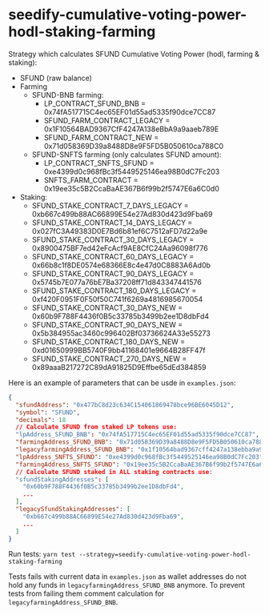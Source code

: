 # seedify-cumulative-voting-power-hodl-staking-farming

Strategy which calculates SFUND Cumulative Voting Power (hodl, farming & staking):

- SFUND (raw balance)
- Farming
  - SFUND-BNB farming:
    - LP_CONTRACT_SFUND_BNB = 0x74fA517715C4ec65EF01d55ad5335f90dce7CC87
    - SFUND_FARM_CONTRACT_LEGACY = 0x1F10564BAD9367CfF4247A138eBbA9a9aaeb789E
    - SFUND_FARM_CONTRACT_NEW = 0x71d058369D39a8488D8e9F5FD5B050610ca788C0
  - SFUND-SNFTS farming (only calculates SFUND amount):
    - LP_CONTRACT_SNFTS_SFUND = 0xe4399d0c968fBc3f5449525146ea98B0dC7Fc203
    - SNFTS_FARM_CONTRACT = 0x19ee35c5B2CcaBaAE367B6f99b2f5747E6a6C0d0
- Staking:
  - SFUND_STAKE_CONTRACT_7_DAYS_LEGACY = 0xb667c499b88AC66899E54e27Ad830d423d9Fba69
  - SFUND_STAKE_CONTRACT_14_DAYS_LEGACY = 0x027fC3A49383D0E7Bd6b81ef6C7512aFD7d22a9e
  - SFUND_STAKE_CONTRACT_30_DAYS_LEGACY = 0x8900475BF7ed42eFcAcf9AE8CfC24Aa96098f776
  - SFUND_STAKE_CONTRACT_60_DAYS_LEGACY = 0x66b8c1f8DE0574e68366E8c4e47d0C8883A6Ad0b
  - SFUND_STAKE_CONTRACT_90_DAYS_LEGACY = 0x5745b7E077a76bE7Ba37208ff71d843347441576
  - SFUND_STAKE_CONTRACT_180_DAYS_LEGACY = 0xf420F0951F0F50f50C741f6269a4816985670054
  - SFUND_STAKE_CONTRACT_30_DAYS_NEW = 0x60b9F788F4436f0B5c33785b3499b2ee1D8dbFd4
  - SFUND_STAKE_CONTRACT_90_DAYS_NEW = 0x5b384955ac3460c996402Bf03736624A33e55273
  - SFUND_STAKE_CONTRACT_180_DAYS_NEW = 0xd01650999BB5740F9bb41168401e9664B28FF47f
  - SFUND_STAKE_CONTRACT_270_DAYS_NEW = 0x89aaaB217272C89dA91825D9Effbe65dEd384859

Here is an example of parameters that can be usde in `examples.json`:

```json
{
  "sfundAddress": "0x477bC8d23c634C154061869478bce96BE6045D12",
  "symbol": "SFUND",
  "decimals": 18
  // Calculate SFUND from staked LP tokens use:
  "lpAddress_SFUND_BNB": "0x74fA517715C4ec65EF01d55ad5335f90dce7CC87",
  "farmingAddress_SFUND_BNB": "0x71d058369D39a8488D8e9F5FD5B050610ca788C0",
  "legacyfarmingAddress_SFUND_BNB": "0x1f10564bad9367cff4247a138ebba9a9aaeb789e",
  "lpAddress_SNFTS_SFUND": "0xe4399d0c968fBc3f5449525146ea98B0dC7Fc203",
  "farmingAddress_SNFTS_SFUND": "0x19ee35c5B2CcaBaAE367B6f99b2f5747E6a6C0d0",
  // Calculate SFUND staked in ALL staking contracts use:
  "sfundStakingAddresses": [
    "0x60b9F788F4436f0B5c33785b3499b2ee1D8dbFd4",
    ...
  ],
  "legacySfundStakingAddresses": [
    "0xb667c499b88AC66899E54e27Ad830d423d9Fba69",
    ...
  ]
}
```

Run tests: `yarn test --strategy=seedify-cumulative-voting-power-hodl-staking-farming`

Tests fails with current data in `examples.json` as wallet addresses do not hold any funds in `legacyfarmingAddress_SFUND_BNB` anymore. To prevent tests from failing them comment calculation for `legacyfarmingAddress_SFUND_BNB`.
